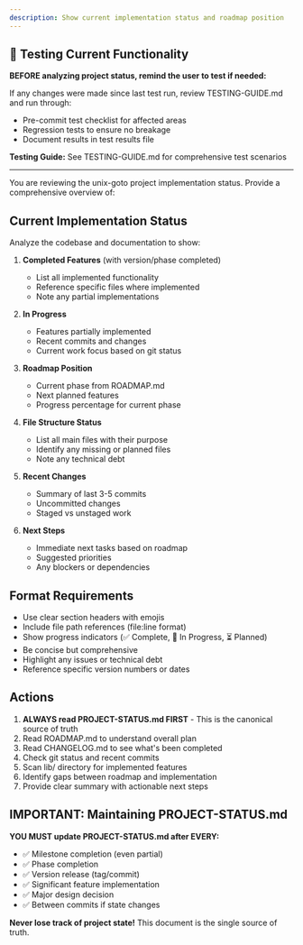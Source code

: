 ```yaml
---
description: Show current implementation status and roadmap position
---
```


## 🧪 Testing Current Functionality

**BEFORE analyzing project status, remind the user to test if needed:**

If any changes were made since last test run, review TESTING-GUIDE.md and run through:
- Pre-commit test checklist for affected areas
- Regression tests to ensure no breakage
- Document results in test results file

**Testing Guide:** See TESTING-GUIDE.md for comprehensive test scenarios

---

You are reviewing the unix-goto project implementation status. Provide a comprehensive overview of:

## Current Implementation Status

Analyze the codebase and documentation to show:

1. **Completed Features** (with version/phase completed)
   - List all implemented functionality
   - Reference specific files where implemented
   - Note any partial implementations

2. **In Progress**
   - Features partially implemented
   - Recent commits and changes
   - Current work focus based on git status

3. **Roadmap Position**
   - Current phase from ROADMAP.md
   - Next planned features
   - Progress percentage for current phase

4. **File Structure Status**
   - List all main files with their purpose
   - Identify any missing or planned files
   - Note any technical debt

5. **Recent Changes**
   - Summary of last 3-5 commits
   - Uncommitted changes
   - Staged vs unstaged work

6. **Next Steps**
   - Immediate next tasks based on roadmap
   - Suggested priorities
   - Any blockers or dependencies

## Format Requirements

- Use clear section headers with emojis
- Include file path references (file:line format)
- Show progress indicators (✅ Complete, 🔄 In Progress, ⏳ Planned)
- Be concise but comprehensive
- Highlight any issues or technical debt
- Reference specific version numbers or dates

## Actions

1. **ALWAYS read PROJECT-STATUS.md FIRST** - This is the canonical source of truth
2. Read ROADMAP.md to understand overall plan
3. Read CHANGELOG.md to see what's been completed
4. Check git status and recent commits
5. Scan lib/ directory for implemented features
6. Identify gaps between roadmap and implementation
7. Provide clear summary with actionable next steps

## IMPORTANT: Maintaining PROJECT-STATUS.md

**YOU MUST update PROJECT-STATUS.md after EVERY:**
- ✅ Milestone completion (even partial)
- ✅ Phase completion
- ✅ Version release (tag/commit)
- ✅ Significant feature implementation
- ✅ Major design decision
- ✅ Between commits if state changes

**Never lose track of project state!** This document is the single source of truth.

